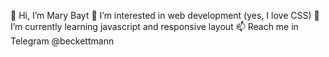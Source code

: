 👋 Hi, I’m Mary Bayt
👀 I’m interested in web development (yes, I love CSS)
🌱 I’m currently learning javascript and responsive layout
📫 Reach me in Telegram @beckettmann 
